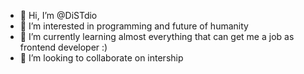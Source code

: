 - 👋 Hi, I’m @DiSTdio
- 👀 I’m interested in programming and future of humanity
- 🌱 I’m currently learning almost everything that can get me a job as frontend developer :)
- 💞️ I’m looking to collaborate on intership


<!---
DiSTdio is a ✨ special ✨ repository because its `README.md` (this file) appears on my GitHub profile.
--->
